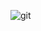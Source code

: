 
![git](https://user-images.githubusercontent.com/125550624/236061707-8e2de405-155e-4328-8cf5-82373c148f15.png)
